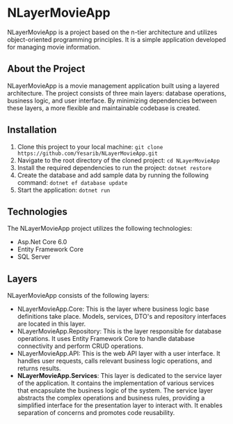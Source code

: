 # NLayerMovieApp

<p>NLayerMovieApp is a project based on the n-tier architecture and utilizes object-oriented programming principles. It is a simple application developed for managing movie information.</p>


## About the Project
NLayerMovieApp is a movie management application built using a layered architecture. The project consists of three main layers: database operations, business logic, and user interface. By minimizing dependencies between these layers, a more flexible and maintainable codebase is created.


## Installation
1. Clone this project to your local machine:  `git clone https://github.com/Yesarib/NLayerMovieApp.git`
2. Navigate to the root directory of the cloned project:  `cd NLayerMovieApp`
3. Install the required dependencies to run the project:  `dotnet restore`
4. Create the database and add sample data by running the following command:   `dotnet ef database update`
5. Start the application:   `dotnet run`

## Technologies
The NLayerMovieApp project utilizes the following technologies:
- Asp.Net Core 6.0
- Entity Framework Core
- SQL Server

## Layers

NLayerMovieApp consists of the following layers:

- NLayerMovieApp.Core: This is the layer where business logic base definitions take place. Models, services, DTO's and repository interfaces are located in this layer.
- NLayerMovieApp.Repository: This is the layer responsible for database operations. It uses Entity Framework Core to handle database connectivity and perform CRUD operations.
- NLayerMovieApp.API: This is the web API layer with a user interface. It handles user requests, calls relevant business logic operations, and returns results.
- **NLayerMovieApp.Services**: This layer is dedicated to the service layer of the application. It contains the implementation of various services that encapsulate the business logic of the system. The service layer abstracts the complex operations and business rules, providing a simplified interface for the presentation layer to interact with. It enables separation of concerns and promotes code reusability.
